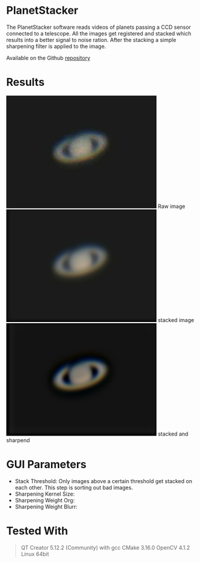 # PlanetStacker
The PlanetStacker software reads videos of planets passing a CCD sensor connected to a telescope. All the images get registered
and stacked which results into a better signal to noise ration. After the stacking a simple sharpening filter is applied
to the image.

Available on the Github [repository](https://github.com/BasilFinn/planetStacker)

# Results
<img src="https://github.com/BasilFinn/planetStacker/blob/master/img/saturn_before.png" width="400" height="300">
Raw image

<img src="https://github.com/BasilFinn/planetStacker/blob/master/img/saturn_stack.png" width="400" height="300">
stacked image

<img src="https://github.com/BasilFinn/planetStacker/blob/master/img/saturn_filter.png" width="400" height="300">
stacked and sharpend

# GUI Parameters
- Stack Threshold:
  Only images above a certain threshold get stacked on each other. This step is sorting out bad images.
- Sharpening Kernel Size:
- Sharpening Weight Org:
- Sharpening Weight Blurr:

# Tested With
> QT Creator 5.12.2 (Community) with gcc
> CMake 3.16.0
> OpenCV 4.1.2
> Linux 64bit

